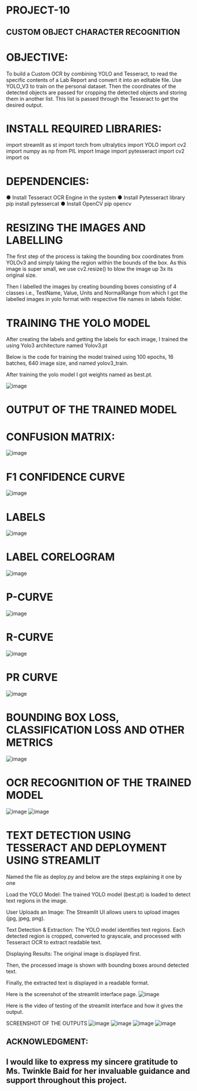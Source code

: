 ﻿# PROJECT-10

## CUSTOM OBJECT CHARACTER RECOGNITION

# OBJECTIVE:

To build a Custom OCR by combining YOLO and Tesseract, to read the specific contents of a Lab Report and convert it into an editable file. Use YOLO_V3 to train on the personal dataset. Then the coordinates of the detected objects are passed for cropping the detected objects and storing them in another list. This list is passed through the Tesseract to get the desired output. 

# INSTALL REQUIRED LIBRARIES:  
import streamlit as st
import torch
from ultralytics import YOLO
import cv2
import numpy as np
from PIL import Image
import pytesseract
import cv2
import os

# DEPENDENCIES: 

● Install Tesseract OCR Engine in the system 
● Install Pytesseract library pip install pytessercat 
● Install OpenCV pip opencv

# RESIZING THE IMAGES AND LABELLING

The first step of the process is taking the bounding box coordinates from YOLOv3 and simply taking the region within the bounds of the box. As this image is super small, we use cv2.resize() to blow the image up 3x its original size.
 
Then I labelled the images by creating bounding boxes consisting of 4 classes i.e., TestName, Value, Units and NormalRange from which I got the labelled images in yolo format with respective file names in labels folder.

# TRAINING THE YOLO MODEL

After creating the labels and getting the labels for each image, I trained the using Yolo3 architecture named Yolov3.pt

Below is the code for training the model trained using 100 epochs, 16 batches, 640 image size, and named yolov3_train.

After training the yolo model I got weights named as best.pt.

![image](https://github.com/user-attachments/assets/66065e9c-c612-413b-a535-dc13c9a13187)

# OUTPUT OF THE TRAINED MODEL

# CONFUSION MATRIX:
![image](https://github.com/user-attachments/assets/163f02a6-b585-4429-a10e-4daeb0979797)

# F1 CONFIDENCE CURVE
![image](https://github.com/user-attachments/assets/aebab2f2-aaa5-4c23-980f-97cc4484101f)

# LABELS
![image](https://github.com/user-attachments/assets/3abe2994-ba3d-4da1-a712-620897268996)

# LABEL CORELOGRAM
![image](https://github.com/user-attachments/assets/257999d3-f55f-4f02-9734-c03e8a2adfd1)

# P-CURVE
![image](https://github.com/user-attachments/assets/76a1e96f-8362-47c7-aedc-96868318910c)

# R-CURVE
![image](https://github.com/user-attachments/assets/976d7895-262b-4916-a821-23e931ac0a04)

# PR CURVE
![image](https://github.com/user-attachments/assets/2f982b47-70f8-4999-b941-39dafcafd8c9)

# BOUNDING BOX LOSS, CLASSIFICATION LOSS AND OTHER METRICS
![image](https://github.com/user-attachments/assets/70d9b225-91d9-4f88-87c8-fc32647dfe62)

# OCR RECOGNITION OF THE TRAINED MODEL
![image](https://github.com/user-attachments/assets/9b899d39-6195-4f13-a697-12dc20c6d046)
![image](https://github.com/user-attachments/assets/c06d46b0-d4ed-449b-9bdb-a8d0a2def8c0)

# TEXT DETECTION USING TESSERACT  AND DEPLOYMENT USING STREAMLIT
Named the file as deploy.py and below are the steps explaining it one by one

Load the YOLO Model:  The trained YOLO model (best.pt) is loaded to detect text regions in the image.  

User Uploads an Image:   The Streamlit UI allows users to upload images (jpg, jpeg, png).

Text Detection & Extraction:  The YOLO model identifies text regions.  Each detected region is cropped, converted to grayscale, and processed with Tesseract OCR to extract readable text.

Displaying Results:  The original image is displayed first.  

Then, the processed image is shown with bounding boxes around detected text. 

 Finally, the extracted text is displayed in a readable format.

Here is the screenshot of the streamlit interface page.
![image](https://github.com/user-attachments/assets/8f90f6c7-a996-4fa9-a796-1af0517503b5)

Here is the video of testing of the streamlit interface and how it gives the output.

SCREENSHOT OF THE OUTPUTS
![image](https://github.com/user-attachments/assets/854dffa0-987a-4892-a08a-38bd4ce26d4b)
![image](https://github.com/user-attachments/assets/8e0ff0b9-1cf2-495f-befc-30e94cb1d503)
![image](https://github.com/user-attachments/assets/d89c9260-ed4c-49e5-bca0-bdd2444a5f9e)
![image](https://github.com/user-attachments/assets/fda5ded7-a41e-41d3-b8bc-0f042d18d9b6)

## ACKNOWLEDGMENT:

## I would like to express my sincere gratitude to Ms. Twinkle Baid for her invaluable guidance and support throughout this project.
